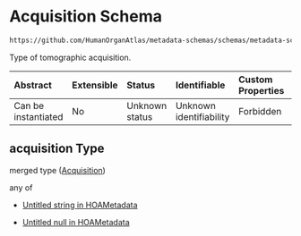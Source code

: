 # Acquisition Schema

```txt
https://github.com/HumanOrganAtlas/metadata-schemas/schemas/metadata-schemas.json#/$defs/ScanMetadata/properties/acquisition
```

Type of tomographic acquisition.

| Abstract            | Extensible | Status         | Identifiable            | Custom Properties | Additional Properties | Access Restrictions | Defined In                                                                   |
| :------------------ | :--------- | :------------- | :---------------------- | :---------------- | :-------------------- | :------------------ | :--------------------------------------------------------------------------- |
| Can be instantiated | No         | Unknown status | Unknown identifiability | Forbidden         | Allowed               | none                | [metadata-schema.json\*](../out/metadata-schema.json "open original schema") |

## acquisition Type

merged type ([Acquisition](metadata-schema-defs-scanmetadata-properties-acquisition.md))

any of

* [Untitled string in HOAMetadata](metadata-schema-defs-scanmetadata-properties-acquisition-anyof-0.md "check type definition")

* [Untitled null in HOAMetadata](metadata-schema-defs-scanmetadata-properties-acquisition-anyof-1.md "check type definition")
